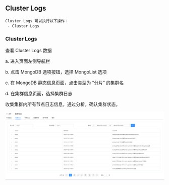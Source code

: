 ## Cluster Logs

```
Cluster Logs 可以执行以下操作：
 - Cluster Logs
```

### Cluster Logs

查看 Cluster Logs 数据

a. 进入页面左侧导航栏

b. 点击 MongoDB 选项按钮，选择 MongoList 选项

c. 在 MongoDB 静态信息页面，点击类型为 “分片” 的集群名

d. 在集群信息页面，选择集群日志

收集集群内所有节点日志信息，通过分析，确认集群状态。

![image-20220722142839895](../../../../../images/whalealPlatformImages/MongoDB_Sharding_ClusterLogs.png)

